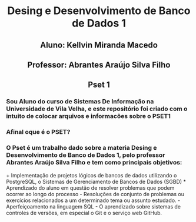 <h1 align="center"> Desing e Desenvolvimento de Banco de Dados 1 </h1> 
<h2 align="center"> Aluno: Kellvin Miranda Macedo </h2> 
<h2 align="center"> Professor: Abrantes Araújo Silva Filho </h2> 
<h2 align="center"> Pset 1 </h2> 
<h3>Sou Aluno do curso de Sistemas De Informação na Universidade de Vila Velha, e este repositório foi criado com o intuito de colocar arquivos e informacões sobre o PSET1</h3>
<h3>Afinal oque é o PSET?</h3>
<h3>O Pset é um trabalho dado sobre a materia Desing e Desenvolvimento de Banco de Dados 1, pelo professor Abrantes Araújo Silva Filho e tem como principais objetivos:</h3>
+ Implementação de projetos lógicos de bancos de dados utilizando o PostgreSQL, o Sistemas de Gerenciamento de Bancos de Dados (SGBD)
* Aprendizado do aluno em questão de resolver problemas que podem ocorrer ao longo do processo 
- Resoluções de conjunto de problemas ou exercícios relacionados a um determinado tema ou assunto estudado.
- Aperfeiçoamento na linguagem SQL 
- O aprendizado sobre sistemas de controles de versões, em especial o Git e o serviço web GitHub.
